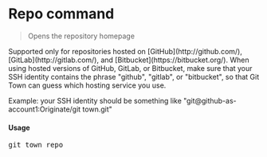 <h1 textrun="command-heading">Repo command</h1>

<blockquote textrun="command-summary">
Opens the repository homepage
</blockquote>

<a textrun="command-description">
Supported only for repositories hosted on [GitHub](http://github.com/),
[GitLab](http://gitlab.com/), and [Bitbucket](https://bitbucket.org/).
When using hosted versions of GitHub, GitLab, or Bitbucket,
make sure that your SSH identity contains the phrase "github", "gitlab", or "bitbucket",
so that Git Town can guess which hosting service you use.

Example:
your SSH identity should be something like
"git@github-as-account1:Originate/git town.git"
</a>

#### Usage

<pre textrun="command-usage">
git town repo
</pre>
